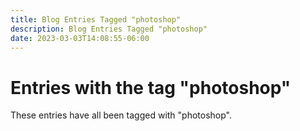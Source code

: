 ```yaml
---
title: Blog Entries Tagged "photoshop"
description: Blog Entries Tagged "photoshop"
date: 2023-03-03T14:08:55-06:00
---
```

# Entries with the tag "photoshop"

These entries have all been tagged with "photoshop".